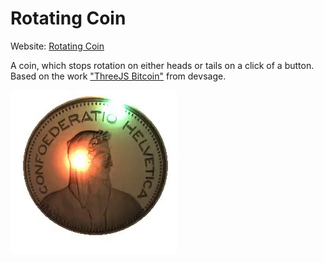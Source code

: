 # Rotating Coin
Website: [Rotating Coin](https://rene78.github.io/Rotating-Coin/)

A coin, which stops rotation on either heads or tails on a click of a button. Based on the work ["ThreeJS Bitcoin"](https://github.com/pkellz/devsage/tree/master/ThreeJS/Bitcoin) from devsage.

![Coin Animation][gif]

[gif]: img/coin-animation.gif "Result"
